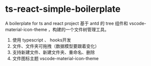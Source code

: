 # ts-react-simple-boilerplate
A boilerplate for ts and react project
基于 antd 的 tree 组件和 vscode-material-icon-theme ，构建的一个文件树管理工具。
1. 使用 typescript 、 hooks开发
2. 文件、文件夹可拖拽（数据模型要跟着变化）
3. 支持新建文件、新建文件夹、重命名、删除
4. 文件图标主题 vscode-material-icon-theme 
